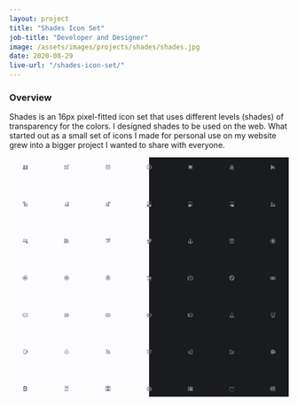 ```yaml
---
layout: project
title: "Shades Icon Set"
job-title: "Developer and Designer"
image: /assets/images/projects/shades/shades.jpg
date: 2020-08-29
live-url: "/shades-icon-set/"
---
```


### Overview

Shades is an 16px pixel-fitted icon set that uses different levels (shades) of transparency for the colors. I designed shades to be used on the web. What started out as a small set of icons I made for personal use on my website grew into a bigger project I wanted to share with everyone.

<div class="grid">
  <picture class="center">
    <source srcset="/assets/images/projects/shades/preview.avif" type="image/avif">
    <source srcset="/assets/images/projects/shades/preview.webp" type="image/webp">
    <img src="/assets/images/projects/shades/preview.jpg" alt="Shades Icon Set">
  </picture>
</div>
